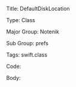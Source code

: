 Title:  DefaultDiskLocation

Type:   Class

Major Group: Notenik

Sub Group:   prefs

Tags:   swift.class

Code:



Body:


